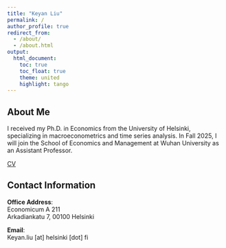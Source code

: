 ```yaml
---
title: "Keyan Liu"
permalink: /
author_profile: true
redirect_from: 
  - /about/
  - /about.html
output: 
  html_document:
    toc: true
    toc_float: true
    theme: united
    highlight: tango
---
```


## About Me

I received my Ph.D. in Economics from the University of Helsinki, specializing in macroeconometrics and time series analysis. In Fall 2025, I will join the School of Economics and Management at Wuhan University as an Assistant Professor.

[CV](http://keyanliu1.github.io/files/cv7.pdf)  <!-- This is the link to your CV -->

## Contact Information

**Office Address**:  
Economicum A 211  
Arkadiankatu 7, 00100 Helsinki  

**Email**:  
Keyan.liu [at] helsinki [dot] fi
